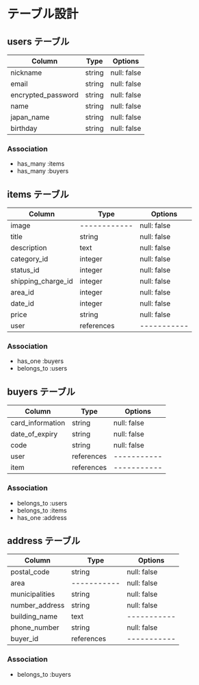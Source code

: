 # テーブル設計

## users テーブル

| Column                           | Type   | Options     |
| -------------------------------- | ------ | ----------- |
| nickname                         | string | null: false |
| email                            | string | null: false |
| encrypted_password               | string | null: false |
| name                             | string | null: false |
| japan_name                       | string | null: false |
| birthday                         | string | null: false |

### Association

- has_many :items
- has_many :buyers

## items テーブル

| Column                 | Type         | Options     |
| ---------------------- | ------------ | ----------- |
| image                  | ------------ | null: false |
| title                  | string       | null: false |
| description            | text         | null: false |
| category_id            | integer      | null: false |
| status_id              | integer      | null: false |
| shipping_charge_id     | integer      | null: false |
| area_id                | integer      | null: false |
| date_id                | integer      | null: false |
| price                  | string       | null: false |
| user                   | references   | ----------- |

### Association

- has_one    :buyers
- belongs_to :users

## buyers テーブル

| Column                   | Type       | Options     |
| ------------------------ | ---------- | ----------- |
| card_information         | string     | null: false |
| date_of_expiry           | string     | null: false |
| code                     | string     | null: false |
| user                     | references | ----------- |
| item                     | references | ----------- |

### Association

- belongs_to :users
- belongs_to :items
- has_one    :address

## address テーブル

| Column              | Type       | Options     |
| ------------------- | ---------- | ----------- |
| postal_code         | string     | null: false |
| area         | -----------| null: false |
| municipalities      | string     | null: false |
| number_address      | string     | null: false |
| building_name       | text       | ----------- |
| phone_number        | string     | null: false |
| buyer_id            | references | ----------- |

### Association

- belongs_to :buyers